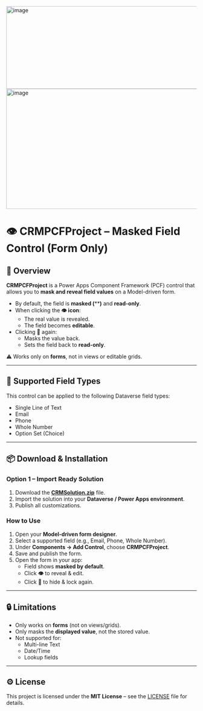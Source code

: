 <img width="1205" height="218" alt="image" src="https://github.com/user-attachments/assets/c0915bc6-1fb5-4ddc-9072-ff85c9733dbc" />

<img width="576" height="317" alt="image" src="https://github.com/user-attachments/assets/a1ed9731-5552-47ef-9db9-50e27a4ae9e3" />


# 👁️ CRMPCFProject – Masked Field Control (Form Only)

## 📌 Overview

**CRMPCFProject** is a Power Apps Component Framework (PCF) control that allows you to **mask and reveal field values** on a Model-driven form.

- By default, the field is **masked (******)** and **read-only**.
- When clicking the **👁️ icon**:
  - The real value is revealed.
  - The field becomes **editable**.
- Clicking **🙈** again:
  - Masks the value back.
  - Sets the field back to **read-only**.

⚠️ Works only on **forms**, not in views or editable grids.

---

## 🎯 Supported Field Types

This control can be applied to the following Dataverse field types:

- Single Line of Text  
- Email  
- Phone  
- Whole Number  
- Option Set (Choice)  

---

## 📦 Download & Installation

### Option 1 – Import Ready Solution

1. Download the **[CRMSolution.zip](#)** file.  
2. Import the solution into your **Dataverse / Power Apps environment**.  
3. Publish all customizations.

### How to Use

1. Open your **Model-driven form designer**.  
2. Select a supported field (e.g., Email, Phone, Whole Number).  
3. Under **Components → Add Control**, choose **CRMPCFProject**.  
4. Save and publish the form.  
5. Open the form in your app:
   - Field shows **masked by default**.  
   - Click **👁️** to reveal & edit.  
   - Click **🙈** to hide & lock again.  

---

## 🔒 Limitations

- Only works on **forms** (not on views/grids).  
- Only masks the **displayed value**, not the stored value.  
- Not supported for:
  - Multi-line Text  
  - Date/Time  
  - Lookup fields  

---

## ⚙️ License

This project is licensed under the **MIT License** – see the [LICENSE](LICENSE) file for details.
